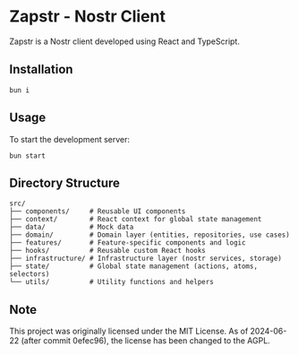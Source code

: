 # Zapstr - Nostr Client

Zapstr is a Nostr client developed using React and TypeScript.

## Installation

```
bun i
```

## Usage

To start the development server:

```
bun start
```

## Directory Structure

```
src/
├── components/     # Reusable UI components
├── context/        # React context for global state management
├── data/           # Mock data
├── domain/         # Domain layer (entities, repositories, use cases)
├── features/       # Feature-specific components and logic
├── hooks/          # Reusable custom React hooks
├── infrastructure/ # Infrastructure layer (nostr services, storage)
├── state/          # Global state management (actions, atoms, selectors)
└── utils/          # Utility functions and helpers
```

## Note

This project was originally licensed under the MIT License. As of 2024-06-22 (after commit 0efec96), the license has been changed to the AGPL.
